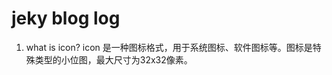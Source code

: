 jeky blog log
==============================
1. what is icon?
  icon 是一种图标格式，用于系统图标、软件图标等。图标是特殊类型的小位图，最大尺寸为32x32像素。

